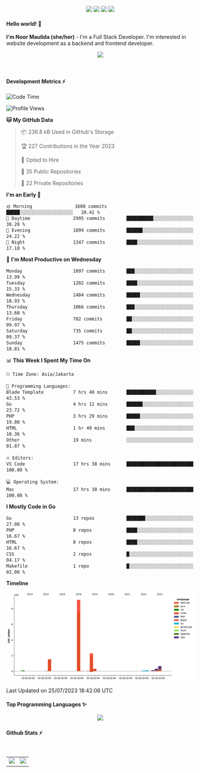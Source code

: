 <p align="center">
  <img src="https://dev.discordprofiles.me/badge/status/814439552055771206?simple=true">
  <img src="https://dev.discordprofiles.me/badge/playing/814439552055771206">
  <img src="https://dev.discordprofiles.me/badge/vscode/814439552055771206">
  <img src="https://dev.discordprofiles.me/badge/spotify/814439552055771206">
</p>

#### Hello world! 👋
**I'm Noor Maulida (she/her)** - I'm a Full Stack Developer. I'm interested in website development as a backend and frontend developer.

<p align="center">
  <img src="https://skillicons.dev/icons?i=go,php,laravel,nodejs,vue,express,ruby,mongodb,docker,aws,gcp" />
</p>
<br>

#### Development Metrics ⚡
<!--START_SECTION:waka-->
![Code Time](http://img.shields.io/badge/Code%20Time-54%20hrs-blue)

![Profile Views](http://img.shields.io/badge/Profile%20Views-11-blue)

**🐱 My GitHub Data** 

> 📦 236.8 kB Used in GitHub's Storage 
 > 
> 🏆 227 Contributions in the Year 2023
 > 
> 💼 Opted to Hire
 > 
> 📜 35 Public Repositories 
 > 
> 🔑 22 Private Repositories 
 > 
**I'm an Early 🐤** 

```text
🌞 Morning                1600 commits        █████░░░░░░░░░░░░░░░░░░░░   20.41 % 
🌆 Daytime                2995 commits        ██████████░░░░░░░░░░░░░░░   38.20 % 
🌃 Evening                1899 commits        ██████░░░░░░░░░░░░░░░░░░░   24.22 % 
🌙 Night                  1347 commits        ████░░░░░░░░░░░░░░░░░░░░░   17.18 % 
```
📅 **I'm Most Productive on Wednesday** 

```text
Monday                   1097 commits        ███░░░░░░░░░░░░░░░░░░░░░░   13.99 % 
Tuesday                  1202 commits        ████░░░░░░░░░░░░░░░░░░░░░   15.33 % 
Wednesday                1484 commits        █████░░░░░░░░░░░░░░░░░░░░   18.93 % 
Thursday                 1066 commits        ███░░░░░░░░░░░░░░░░░░░░░░   13.60 % 
Friday                   782 commits         ██░░░░░░░░░░░░░░░░░░░░░░░   09.97 % 
Saturday                 735 commits         ██░░░░░░░░░░░░░░░░░░░░░░░   09.37 % 
Sunday                   1475 commits        █████░░░░░░░░░░░░░░░░░░░░   18.81 % 
```


📊 **This Week I Spent My Time On** 

```text
🕑︎ Time Zone: Asia/Jakarta

💬 Programming Languages: 
Blade Template           7 hrs 40 mins       ███████████░░░░░░░░░░░░░░   43.53 % 
Go                       4 hrs 11 mins       ██████░░░░░░░░░░░░░░░░░░░   23.72 % 
PHP                      3 hrs 29 mins       █████░░░░░░░░░░░░░░░░░░░░   19.80 % 
HTML                     1 hr 49 mins        ███░░░░░░░░░░░░░░░░░░░░░░   10.36 % 
Other                    19 mins             ░░░░░░░░░░░░░░░░░░░░░░░░░   01.87 % 

🔥 Editors: 
VS Code                  17 hrs 38 mins      █████████████████████████   100.00 % 

💻 Operating System: 
Mac                      17 hrs 38 mins      █████████████████████████   100.00 % 
```

**I Mostly Code in Go** 

```text
Go                       13 repos            ███████░░░░░░░░░░░░░░░░░░   27.08 % 
PHP                      8 repos             ████░░░░░░░░░░░░░░░░░░░░░   16.67 % 
HTML                     8 repos             ████░░░░░░░░░░░░░░░░░░░░░   16.67 % 
CSS                      2 repos             █░░░░░░░░░░░░░░░░░░░░░░░░   04.17 % 
Makefile                 1 repo              █░░░░░░░░░░░░░░░░░░░░░░░░   02.08 % 
```



**Timeline**

![Lines of Code chart](https://raw.githubusercontent.com/noormaulida/noormaulida/main/assets/bar_graph.png)


 Last Updated on 25/07/2023 18:42:06 UTC
<!--END_SECTION:waka-->

#### Top Programming Languages ✨
<p align="center">
  <img src="https://api.githubtrends.io/user/svg/noormaulida/langs?time_range=one_year&include_private=true&compact=true&theme=dark" />
</p>

#### Github Stats ⚡
<p align="center">
  <table>
    <tr>
      <td>
        <img src="https://github-readme-streak-stats.herokuapp.com?user=noormaulida&theme=react&hide_border=true&mode=weekly" height="180" />
      </td>
      <td>
        <img src="https://github-readme-stats.vercel.app/api?username=noormaulida&theme=react&count_private=true&hide_border=true&line_height=20" height="180"/>
      </td>
    </tr>
</p>
<br>
